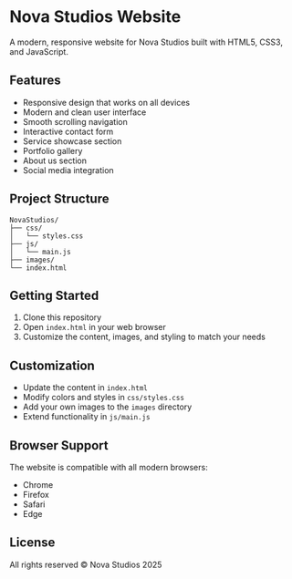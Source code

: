 # Nova Studios Website

A modern, responsive website for Nova Studios built with HTML5, CSS3, and JavaScript.

## Features

- Responsive design that works on all devices
- Modern and clean user interface
- Smooth scrolling navigation
- Interactive contact form
- Service showcase section
- Portfolio gallery
- About us section
- Social media integration

## Project Structure

```
NovaStudios/
├── css/
│   └── styles.css
├── js/
│   └── main.js
├── images/
└── index.html
```

## Getting Started

1. Clone this repository
2. Open `index.html` in your web browser
3. Customize the content, images, and styling to match your needs

## Customization

- Update the content in `index.html`
- Modify colors and styles in `css/styles.css`
- Add your own images to the `images` directory
- Extend functionality in `js/main.js`

## Browser Support

The website is compatible with all modern browsers:
- Chrome
- Firefox
- Safari
- Edge

## License

All rights reserved © Nova Studios 2025
